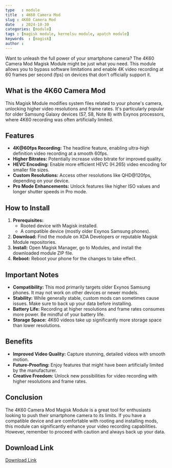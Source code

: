 ```yaml
---
type   : module
title  : 4K60 Camera Mod
slug : 4K60 Camera Mod
date   : 2024-10-30
categories: [module]
tags : [magisk module, kernelsu module, apatch module]
keywords  : [magisk]
author : 
---
```



Want to unleash the full power of your smartphone camera? The 4K60 Camera Mod Magisk Module might be just what you need. This module allows you to bypass software limitations and enable 4K video recording at 60 frames per second (fps) on devices that don't officially support it. 

## What is the 4K60 Camera Mod

This Magisk Module modifies system files related to your phone's camera, unlocking higher video resolutions and frame rates. It's particularly popular for older Samsung Galaxy devices (S7, S8, Note 8) with Exynos processors, where 4K60 recording was often artificially limited.

## Features

* **4K@60fps Recording:** The headline feature, enabling ultra-high definition video recording at a smooth 60fps.
* **Higher Bitrates:**  Potentially increase video bitrate for improved quality.
* **HEVC Encoding:**  Enable more efficient HEVC (H.265) video encoding for smaller file sizes.
* **Custom Resolutions:** Access other resolutions like QHD@120fps, depending on your device.
* **Pro Mode Enhancements:** Unlock features like higher ISO values and longer shutter speeds in Pro mode.

## How to Install

1. **Prerequisites:**
    * Rooted device with Magisk installed.
    * A compatible device (mostly older Exynos Samsung phones).
2. **Download:** Find the module on XDA Developers or reputable Magisk Module repositories.
3. **Install:** Open Magisk Manager, go to Modules, and install the downloaded module ZIP file.
4. **Reboot:** Reboot your phone for the changes to take effect.

## Important Notes

* **Compatibility:** This mod primarily targets older Exynos Samsung phones. It may not work on other devices or newer models.
* **Stability:** While generally stable, custom mods can sometimes cause issues. Make sure to back up your data before installing.
* **Battery Life:** Recording at higher resolutions and frame rates consumes more power. Be mindful of your battery life.
* **Storage Space:** 4K60 videos take up significantly more storage space than lower resolutions.

## Benefits

* **Improved Video Quality:** Capture stunning, detailed videos with smooth motion.
* **Future-Proofing:**  Enjoy features that might have been artificially limited by the manufacturer.
* **Creative Freedom:**  Unlock new possibilities for video recording with higher resolutions and frame rates.

## Conclusion

The 4K60 Camera Mod Magisk Module is a great tool for enthusiasts looking to push their smartphone camera to its limits. If you have a compatible device and are comfortable with rooting and installing mods, this module can significantly enhance your video recording capabilities. However, remember to proceed with caution and always back up your data.


## Download Link 
[Download Link](https://github.com/White9shadow/Module/raw/main/s7cammod-7_6_86-3_0_4.zip)

